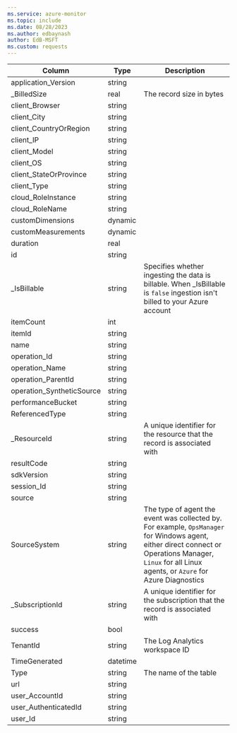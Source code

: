 ```yaml
---
ms.service: azure-monitor
ms.topic: include
ms.date: 08/28/2023
ms.author: edbaynash
author: EdB-MSFT
ms.custom: requests
---
```



| Column | Type | Description |
|---|---|---|
| application_Version | string |   |
| _BilledSize | real | The record size in bytes |
| client_Browser | string |   |
| client_City | string |   |
| client_CountryOrRegion | string |   |
| client_IP | string |   |
| client_Model | string |   |
| client_OS | string |   |
| client_StateOrProvince | string |   |
| client_Type | string |   |
| cloud_RoleInstance | string |   |
| cloud_RoleName | string |   |
| customDimensions | dynamic |   |
| customMeasurements | dynamic |   |
| duration | real |   |
| id | string |   |
| _IsBillable | string | Specifies whether ingesting the data is billable. When _IsBillable is `false` ingestion isn't billed to your Azure account |
| itemCount | int |   |
| itemId | string |   |
| name | string |   |
| operation_Id | string |   |
| operation_Name | string |   |
| operation_ParentId | string |   |
| operation_SyntheticSource | string |   |
| performanceBucket | string |   |
| ReferencedType | string |   |
| _ResourceId | string | A unique identifier for the resource that the record is associated with |
| resultCode | string |   |
| sdkVersion | string |   |
| session_Id | string |   |
| source | string |   |
| SourceSystem | string | The type of agent the event was collected by. For example, `OpsManager` for Windows agent, either direct connect or Operations Manager, `Linux` for all Linux agents, or `Azure` for Azure Diagnostics |
| _SubscriptionId | string | A unique identifier for the subscription that the record is associated with |
| success | bool |   |
| TenantId | string | The Log Analytics workspace ID |
| TimeGenerated | datetime |   |
| Type | string | The name of the table |
| url | string |   |
| user_AccountId | string |   |
| user_AuthenticatedId | string |   |
| user_Id | string |   |
